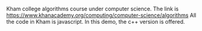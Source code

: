 Kham college algorithms course under computer science.
The link is https://www.khanacademy.org/computing/computer-science/algorithms
All the code in Kham is javascript. In this demo, the c++ version is offered.
